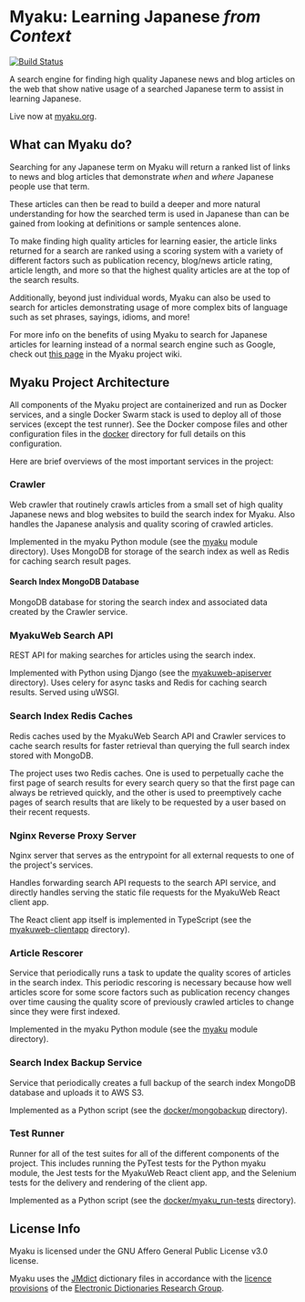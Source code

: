 # Myaku: Learning Japanese _from Context_

[![Build Status](https://travis-ci.org/FriedRice/Myaku.svg?branch=master)](https://travis-ci.org/FriedRice/Myaku)

A search engine for finding high quality Japanese news and blog articles on the
web that show native usage of a searched Japanese term to assist in learning
Japanese.

Live now at [myaku.org](https://myaku.org).

## What can Myaku do?

Searching for any Japanese term on Myaku will return a ranked list of links to
news and blog articles that demonstrate _when_ and _where_ Japanese people use
that term.

These articles can then be read to build a deeper and more natural
understanding for how the searched term is used in Japanese than can be gained
from looking at definitions or sample sentences alone.

To make finding high quality articles for learning easier, the article links
returned for a search are ranked using a scoring system with a variety of
different factors such as publication recency, blog/news article rating,
article length, and more so that the highest quality articles are at the top of
the search results.

Additionally, beyond just individual words, Myaku can also be used to search
for articles demonstrating usage of more complex bits of language such as set
phrases, sayings, idioms, and more!

For more info on the benefits of using Myaku to search for Japanese articles
for learning instead of a normal search engine such as Google, check out
[this page][1] in the Myaku project wiki.


## Myaku Project Architecture

All components of the Myaku project are containerized and run as Docker
services, and a single Docker Swarm stack is used to deploy all of those
services (except the test runner). See the Docker compose files and other
configuration files in the [docker][2] directory for full details on this
configuration.

Here are brief overviews of the most important services in the project:

### Crawler

Web crawler that routinely crawls articles from a small set of high quality
Japanese news and blog websites to build the search index for Myaku. Also
handles the Japanese analysis and quality scoring of crawled articles.

Implemented in the myaku Python module (see the [myaku][3] module directory).
Uses MongoDB for storage of the search index as well as Redis for caching
search result pages.

#### Search Index MongoDB Database

MongoDB database for storing the search index and associated data created by
the Crawler service.

### MyakuWeb Search API

REST API for making searches for articles using the search index.

Implemented with Python using Django (see the [myakuweb-apiserver][4]
directory).  Uses celery for async tasks and Redis for caching search results.
Served using uWSGI.

### Search Index Redis Caches

Redis caches used by the MyakuWeb Search API and Crawler services to cache
search results for faster retrieval than querying the full search index stored
with MongoDB.

The project uses two Redis caches. One is used to perpetually cache the first
page of search results for every search query so that the first page can always
be retrieved quickly, and the other is used to preemptively cache pages of
search results that are likely to be requested by a user based on their recent
requests.

### Nginx Reverse Proxy Server

Nginx server that serves as the entrypoint for all external requests to one of
the project's services.

Handles forwarding search API requests to the search API service, and directly
handles serving the static file requests for the MyakuWeb React client app.

The React client app itself is implemented in TypeScript (see the
[myakuweb-clientapp][5] directory).

### Article Rescorer

Service that periodically runs a task to update the quality scores of articles
in the search index. This periodic rescoring is necessary because how well
articles score for some score factors such as publication recency changes over
time causing the quality score of previously crawled articles to change since
they were first indexed.

Implemented in the myaku Python module (see the [myaku][3] module directory).

### Search Index Backup Service

Service that periodically creates a full backup of the search index MongoDB
database and uploads it to AWS S3.

Implemented as a Python script (see the [docker/mongobackup][6] directory).

### Test Runner

Runner for all of the test suites for all of the different components of the
project. This includes running the PyTest tests for the Python myaku module,
the Jest tests for the MyakuWeb React client app, and the Selenium tests for
the delivery and rendering of the client app.

Implemented as a Python script (see the [docker/myaku_run-tests][7] directory).

## License Info

Myaku is licensed under the GNU Affero General Public License v3.0 license.

Myaku uses the [JMdict][8] dictionary files in accordance with the
[licence provisions][9] of the [Electronic Dictionaries Research Group][10].

[1]: https://github.com/FriedRice/Myaku/wiki/Why-not-just-use-a-normal-web-search-engine-like-Google%3F
[2]: https://github.com/FriedRice/Myaku/tree/master/docker
[3]: https://github.com/FriedRice/Myaku/tree/master/myaku
[4]: https://github.com/FriedRice/Myaku/tree/master/myakuweb-apiserver
[5]: https://github.com/FriedRice/Myaku/tree/master/myakuweb-clientapp
[6]: https://github.com/FriedRice/Myaku/tree/master/docker/mongobackup
[7]: https://github.com/FriedRice/Myaku/tree/master/docker/myaku_run-tests
[8]: http://www.edrdg.org/jmdict/j_jmdict.html
[9]: http://www.edrdg.org/edrdg/licence.html
[10]: http://www.edrdg.org/
